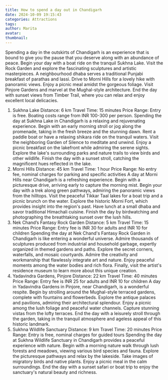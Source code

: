```yaml
---
title: How to spend a day out in Chandigarh
date: 2024-10-09 19:15:43
categories: Attractions
tags:
author: Marita
avatar:
thumbnail:
---
```

Spending a day in the outskirts of Chandigarh is an experience that is bound to give you the pause that you deserve along with an abundance of peace. Begin your day with a boat ride on the tranquil Sukhna Lake. Visit the Rock Garden and explore the fascinating sculptures and artistic masterpieces. A neighbourhood dhaba serves a traditional Punjabi breakfast of parathas and lassi. Drive to Morni Hills for a lovely hike with panoramic views. Enjoy a picnic meal amidst the gorgeous foliage. Visit Pinjore Gardens and marvel at the Mughal-style architecture. End the day with sunset views from Timber Trail, where you can relax and enjoy excellent local delicacies.
1. Sukhna Lake
Distance: 6 km
Travel Time: 15 minutes
Price Range: Entry is free. Boating costs range from INR 100-300 per person.
Spending the day at Sukhna Lake in Chandigarh is a relaxing and rejuvenating experience. Begin with an early morning stroll or jog along the promenade, taking in the fresh breeze and the stunning dawn. Rent a paddle boat or have a relaxing shikara ride on the tranquil waters. Visit the neighboring Garden of Silence to meditate and unwind. Enjoy a picnic breakfast on the lakefront while admiring the serene sights. Explore the lake's surrounding parks and nature trails to view birds and other wildlife. Finish the day with a sunset stroll, catching the magnificent hues reflected in the lake.
4. Morni Hills
Distance: 45 km
Travel Time: 1 hour
Price Range: No entry fee, nominal charges for parking and specific activities
A day at Morni Hills near Chandigarh is a refreshing experience. Begin with a picturesque drive, arriving early to capture the morning mist. Begin your day with a trek along green pathways, admiring the panoramic views from the hilltops. Visit the peaceful Tikkar Taal lakes for a boat trip and a picnic brunch on the water. Explore the historic Morni Fort, which provides insight into the region's past. Have lunch at a small dhaba and savor traditional Himachali cuisine. Finish the day by birdwatching and photographing the breathtaking sunset over the lush hills.
6. Nek Chand’s Fantasy Rock Garden
Distance: 5 km
Travel Time: 15 minutes
Price Range: Entry fee is INR 30 for adults and INR 10 for children
Spending the day at Nek Chand's Fantasy Rock Garden in Chandigarh is like entering a wonderful universe. Admire thousands of sculptures produced from industrial and household garbage, expertly organized in themed gardens and paths. Explore the secret corners, waterfalls, and mosaic courtyards. Admire the creativity and workmanship that flawlessly integrate art and nature. Enjoy peaceful moments among the water bodies and rich flora. Finally, visit the artist's residence museum to learn more about this unique creation.
9. Yadavindra Gardens, Pinjore
Distance: 22 km
Travel Time: 40 minutes
Price Range: Entry fee is INR 25 for adults and INR 10 for children
A day in Yadavindra Gardens in Pinjore, near Chandigarh, is a wonderful respite. Begin by strolling around the Mughal-style terraced gardens, complete with fountains and flowerbeds. Explore the antique palaces and pavilions, admiring their architectural splendour. Enjoy a picnic among the lush foliage and peaceful water channels. Capture stunning vistas from the lofty terraces. End the day with a leisurely stroll through the garden, taking in the tranquil atmosphere and ageless appeal of this historic landmark.
10. Sukhna Wildlife Sanctuary
Distance: 9 km
Travel Time: 20 minutes
Price Range: Entry is free, nominal charges for guided tours
Spending the day at Sukhna Wildlife Sanctuary in Chandigarh provides a peaceful experience with nature. Begin with a morning nature walk through lush forests and meadows, viewing various bird species and fauna. Explore the picturesque pathways and relax by the lakeside. Take images of migratory birds and native plants. Enjoy a picnic meal in the calm surroundings. End the day with a sunset safari or boat trip to enjoy the sanctuary's natural beauty and richness.
